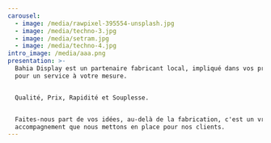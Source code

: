 ```yaml
---
carousel:
  - image: /media/rawpixel-395554-unsplash.jpg
  - image: /media/techno-3.jpg
  - image: /media/setram.jpg
  - image: /media/techno-4.jpg
intro_image: /media/aaa.png
presentation: >-
  Bahia Display est un partenaire fabricant local, impliqué dans vos projets
  pour un service à votre mesure. 


  Qualité, Prix, Rapidité et Souplesse. 


  Faites-nous part de vos idées, au-delà de la fabrication, c'est un vrai
  accompagnement que nous mettons en place pour nos clients.
---
```


